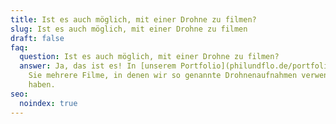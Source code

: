 ```yaml
---
title: Ist es auch möglich, mit einer Drohne zu filmen?
slug: Ist es auch möglich, mit einer Drohne zu filmen
draft: false
faq:
  question: Ist es auch möglich, mit einer Drohne zu filmen?
  answer: Ja, das ist es! In [unserem Portfolio](philundflo.de/portfolio) finden
    Sie mehrere Filme, in denen wir so genannte Drohnenaufnahmen verwendet
    haben.
seo:
  noindex: true
---
```

